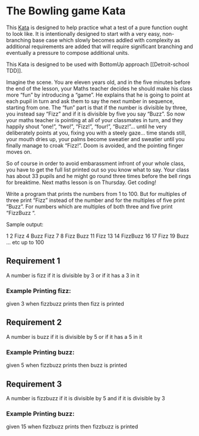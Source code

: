 # The Bowling game Kata

This [Kata](https://en.wikipedia.org/wiki/Kata_(programming)) is designed to help practice what a test of a pure 
function ought to look like. It is intentionally designed to start with a very easy, non-branching base case which 
slowly becomes addled with complexity as additional requirements are added that will require significant branching and 
eventually a pressure to compose additional units.

This Kata is designed to be used with BottomUp approach [[Detroit-school TDD]].

Imagine the scene. You are eleven years old, and in the five minutes before the end of the lesson, your Maths teacher 
decides he should make his class more “fun” by introducing a “game”. He explains that he is going to point at each 
pupil in turn and ask them to say the next number in sequence, starting from one. The “fun” part is that if the number 
is divisible by three, you instead say “Fizz” and if it is divisible by five you say “Buzz”. 
So now your maths teacher is pointing at all of your classmates in turn, and they happily shout “one!”, “two!”, “Fizz!”,
 “four!”, “Buzz!”… until he very deliberately points at you, fixing you with a steely gaze… time stands still, your 
 mouth dries up, your palms become sweatier and sweatier until you finally manage to croak “Fizz!”. 
 Doom is avoided, and the pointing finger moves on.

So of course in order to avoid embarassment infront of your whole class, you have to get the full list printed out so 
you know what to say. Your class has about 33 pupils and he might go round three times before the bell rings for 
breaktime. Next maths lesson is on Thursday. Get coding!

Write a program that prints the numbers from 1 to 100. But for multiples of three print “Fizz” instead of the number 
and for the multiples of five print “Buzz”. For numbers which are multiples of both three and five print “FizzBuzz “.

Sample output:

1
2
Fizz
4
Buzz
Fizz
7
8
Fizz
Buzz
11
Fizz
13
14
FizzBuzz
16
17
Fizz
19
Buzz
... etc up to 100

## Requirement 1
A number is fizz if it is divisible by 3 or if it has a 3 in it

### Example Printing fizz:
given 3
when fizzbuzz prints 
then fizz is printed

## Requirement 2
A number is buzz if it is divisible by 5 or if it has a 5 in it

### Example Printing buzz:
given 5
when fizzbuzz prints 
then buzz is printed

## Requirement 3
A number is fizzbuzz if it is divisible by 5 and if it is divisible by 3

### Example Printing buzz:
given 15
when fizzbuzz prints 
then fizzbuzz is printed
